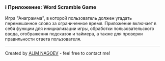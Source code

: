 ### ℹ️ Приложение: Word Scramble Game

Игра "Анаграмма", в которой пользователь должен угадать перемешанное слово за ограниченное время.
Приложение включает в себя функции для инициализации игры, обработки пользовательского ввода,
отображения подсказок и таймера, а также для проверки правильности ответа пользователя.

-----
Created by [ALIM NAGOEV](https://github.com/nagoev-id) - feel free to contact me!

